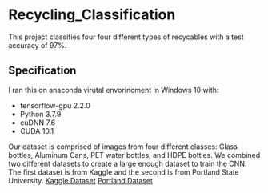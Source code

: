 # Recycling_Classification
This project classifies four four different types of recycables with a test accuracy of 97%.

## Specification
I ran this on anaconda virutal envorinoment in Windows 10 with:
- tensorflow-gpu 2.2.0
- Python 3.7.9
- cuDNN 7.6
- CUDA 10.1



Our dataset is comprised of images from four different classes: Glass bottles, Aluminum Cans, PET water bottles, and HDPE bottles. We combined two different datasets to create a large enough dataset to train the CNN. The first dataset is from Kaggle and the second is from Portland State University.
[Kaggle Dataset](https://www.kaggle.com/arkadiyhacks/drinking-waste-classification?fbclid=IwAR2uhNnZOSJ5MdyKuLeKJl7UEiTYcV4pUW_9ZMSM_zO8yIHFtWMlRju-DWc)
[Portland Dataset](http://web.cecs.pdx.edu/~singh/rcyc-web/index.html)
